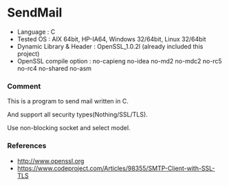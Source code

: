 # SendMail

- Language : C
- Tested OS : AIX 64bit, HP-IA64, Windows 32/64bit, Linux 32/64bit
- Dynamic Library & Header : OpenSSL_1.0.2l (already included this project)
- OpenSSL compile option : no-capieng no-idea no-md2 no-mdc2 no-rc5 no-rc4 no-shared no-asm

### Comment ###

This is a program to send mail written in C.

And support all security types(Nothing/SSL/TLS).

Use non-blocking socket and select model.


### References ###
- http://www.openssl.org
- https://www.codeproject.com/Articles/98355/SMTP-Client-with-SSL-TLS
